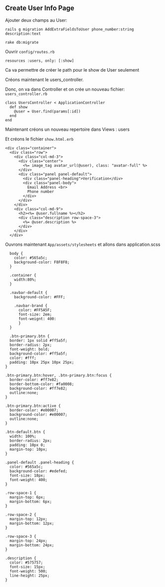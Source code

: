 ## Create User Info Page

Ajouter deux champs au User:
```
rails g migration AddExtraFieldsToUser phone_number:string description:text
```
```
rake db:migrate
```

Ouvrir ```config/routes.rb```

```
resources :users, only: [:show]
```

Ca va permettre de créer le path pour le show de User seulement

Créons maintenant le users_controller.

Donc, on va dans Controller et on crée un nouveau fichier: ```users_controller.rb```

```
class UsersController < ApplicationController
  def show
    @user = User.find(params[:id])
  end
end
```

Maintenant créons un nouveau repertoire dans Views : users

Et créons le fichier ```show.html.erb```

```
<div class="container">
  <div class="row">
    <div class="col-md-3">
      <div class="center">
        <%= image_tag avatar_url(@user), class: "avatar-full" %>
      </div>
      <div class="panel panel-default">
        <div class="panel-heading">Verification</div>
        <div class="panel-body">
          Email Address <br>
          Phone number
        </div>
      </div>
    </div>
    <div class="col-md-9">
      <h2><%= @user.fullname %></h2>
      <div class="description row-space-3">
        <%= @user.description %>
      </div>
    </div>
  </div>
```
  
Ouvrons maintenant ```App/assets/stylesheets``` et allons dans application.scss
  
```
  body {
    color: #565a5c;
    background-color: F8F8F8;
  }
  
  .container {
    width:80%;
  }
  
  .navbar-default {
    background-color: #FFF;
    
    .navbar-brand {
      color: #FF5A5F;
      font-size: 2em;
      font-weignt: 400:
      }
  }
  
  .btn-primary.btn {
  border: 1px solid #ff5a5f;
  border-radius: 2px;
  font-weight: bold;
  background-color: #ff5a5f;
  color: #fff;
  padding: 10px 25px 10px 25px;
}

.btn-primary.btn:hover, .btn-primary.btn:focus {
  border-color: #ff7e82;
  border-bottom-color: #fa0008;
  background-color: #ff7e82;  
  outline:none;
}

.btn-primary.btn:active {
  border-color: #e00007;
  background-color: #e00007;  
  outline:none;
}

.btn-default.btn {
  width: 100%;
  border-radius: 2px;
  padding: 10px 0;
  margin-top: 10px; 
}

.panel-default .panel-heading {
  color: #565a5c;
  background-color: #edefed;
  font-size: 18px;
  font-weight: 400;
}

.row-space-1 {
  margin-top: 6px;
  margin-bottom: 6px;
}

.row-space-2 {
  margin-top: 12px;
  margin-bottom: 12px;
}

.row-space-3 {
  margin-top: 24px;
  margin-bottom: 24px;
}

.description {
  color: #575757;
  font-size: 15px;
  font-weight: 500;
  line-height: 25px;
}
```
